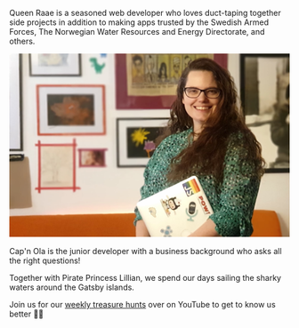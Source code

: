 Queen Raae is a seasoned web developer who loves duct-taping together side projects in addition to making apps trusted by the Swedish Armed Forces, The Norwegian Water Resources and Energy Directorate, and others.

![Queen Raae holding a laptop and looking into the camera in her signature green dress](./raae.png)

Cap'n Ola is the junior developer with a business background who asks all the right questions!

Together with Pirate Princess Lillian, we spend our days sailing the sharky waters around the Gatsby islands.

Join us for our [weekly treasure hunts](https://www.youtube.com/QueenRaae) over on YouTube to get to know us better&nbsp;🏴‍☠️
